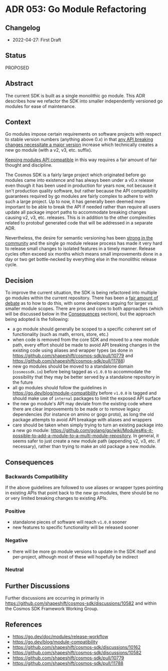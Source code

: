 # ADR 053: Go Module Refactoring

## Changelog

* 2022-04-27: First Draft

## Status

PROPOSED

## Abstract

The current SDK is built as a single monolithic go module. This ADR describes
how we refactor the SDK into smaller independently versioned go modules
for ease of maintenance.

## Context

Go modules impose certain requirements on software projects with respect to
stable version numbers (anything above 0.x) in that [any API breaking changes
necessitate a major version](https://go.dev/doc/modules/release-workflow#breaking)
increase which technically creates a new go module
(with a v2, v3, etc. suffix).

[Keeping modules API compatible](https://go.dev/blog/module-compatibility) in
this way requires a fair amount of fair thought and discipline.

The Cosmos SDK is a fairly large project which originated before go modules
came into existence and has always been under a v0.x release even though
it has been used in production for years now, not because it isn't production
quality software, but rather because the API compatibility guarantees required
by go modules are fairly complex to adhere to with such a large project.
Up to now, it has generally been deemed more important to be able to break the
API if needed rather than require all users update all package import paths
to accommodate breaking changes causing v2, v3, etc. releases. This is in
addition to the other complexities related to protobuf generated code that will
be addressed in a separate ADR.

Nevertheless, the desire for semantic versioning has been [strong in the
community](https://github.com/shapeshift/cosmos-sdk/discussions/10162) and the
single go module release process has made it very hard to
release small changes to isolated features in a timely manner. Release cycles
often exceed six months which means small improvements done in a day or
two get bottle-necked by everything else in the monolithic release cycle.

## Decision

To improve the current situation, the SDK is being refactored into multiple
go modules within the current repository. There has been a [fair amount of
debate](https://github.com/shapeshift/cosmos-sdk/discussions/10582#discussioncomment-1813377)
as to how to do this, with some developers arguing for larger vs smaller
module scopes. There are pros and cons to both approaches (which will be
discussed below in the [Consequences](#consequences) section), but the
approach being adopted is the following:
* a go module should generally be scoped to a specific coherent set of
functionality (such as math, errors, store, etc.)
* when code is removed from the core SDK and moved to a new module path, every 
effort should be made to avoid API breaking changes in the existing code using
aliases and wrapper types (as done in https://github.com/shapeshift/cosmos-sdk/pull/10779
and https://github.com/shapeshift/cosmos-sdk/pull/11788)
* new go modules should be moved to a standalone domain (`cosmossdk.io`) before
being tagged as `v1.0.0` to accommodate the possibility that they may be
better served by a standalone repository in the future
* all go modules should follow the guidelines in https://go.dev/blog/module-compatibility
before `v1.0.0` is tagged and should make use of `internal` packages to limit
the exposed API surface
* the new go module's API may deviate from the existing code where there are
clear improvements to be made or to remove legacy dependencies (for instance on
amino or gogo proto), as long the old package attempts
to avoid API breakage with aliases and wrappers
* care should be taken when simply trying to turn an existing package into a
new go module: https://github.com/golang/go/wiki/Modules#is-it-possible-to-add-a-module-to-a-multi-module-repository.
In general, it seems safer to just create a new module path (appending v2, v3, etc.
if necessary), rather than trying to make an old package a new module.

## Consequences

### Backwards Compatibility

If the above guidelines are followed to use aliases or wrapper types pointing
in existing APIs that point back to the new go modules, there should be no or
very limited breaking changes to existing APIs.

### Positive

* standalone pieces of software will reach `v1.0.0` sooner
* new features to specific functionality will be released sooner 

### Negative

* there will be more go module versions to update in the SDK itself and
per-project, although most of these will hopefully be indirect

### Neutral

## Further Discussions

Further discussions are occurring in primarily in
https://github.com/shapeshift/cosmos-sdk/discussions/10582 and within
the Cosmos SDK Framework Working Group.

## References

* https://go.dev/doc/modules/release-workflow
* https://go.dev/blog/module-compatibility
* https://github.com/shapeshift/cosmos-sdk/discussions/10162
* https://github.com/shapeshift/cosmos-sdk/discussions/10582
* https://github.com/shapeshift/cosmos-sdk/pull/10779
* https://github.com/shapeshift/cosmos-sdk/pull/11788